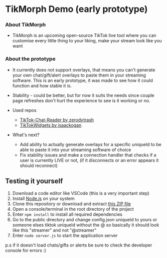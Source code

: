 # TikMorph Demo (early prototype)

### About TikMorph
* TikMorph is an upcoming open-source TikTok live tool where you can customise every little thing to your liking, make your stream look like you want

### About the prototype
* It currently does not support overlays, that means you can't generate your own chat/gift/alert overlays to paste them in your streaming software. This is an early prototype, it was made to see how it could function and how stable it is.

* Stability - could be better, but for now it suits the needs since couple page refreshes don't hurt the experience to see is it working or no.

* Used repos
  * [TikTok-Chat-Reader by zerodytrash](https://github.com/zerodytrash/TikTok-Live-Connector/tree/main)
  * [TikTokWidgets by isaackogan](https://github.com/isaackogan/TikTokWidgets)

* What's next?
  * Add ability to actually generate overlays for a specific uniqueId to be able to paste it into your streaming software of choice
  * Fix stability issues and make a connection handler that checks if a user is currently LIVE or not, (if it disconnects or an error appears it should reconnect)


## Testing it yourself

1. Download a code editor like VSCode (this is a very important step)
2. Install [Node.js](https://nodejs.org/) on your system
3. Clone this repository or download and extract [this ZIP file](https://github.com/isaackogan/TikMorph/archive/refs/heads/master.zip)
4. Open a console/terminal in the root directory of the project
5. Enter `npm install` to install all required dependencies
6. Go to the public directory and change config.json uniqueId to yours or someone elses tiktok uniqueId without the @ so basically it should look like this "streamer" and not "@streamer"
7. Enter `node server.js` to start the application server

p.s if it doesn't load chats/gifts or alerts be sure to check the developer console for errors :)
